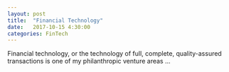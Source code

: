 ```yaml
---
layout: post
title:  "Financial Technology"
date:   2017-10-15 4:30:00
categories: FinTech
---
```


Financial technology, or the technology of full, complete, quality-assured transactions is one of my philanthropic venture  areas ...
